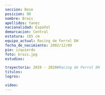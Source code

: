 ```yaml
---
seccion: Base
posicion: 90
nombre: Brais
apellidos: Yanez
nacionalidad: Español
demarcacion: Central
estatura: 185 cm
equipo_actual: Racing de Ferrol DH
fecha_de_nacimiento: 2002/12/09
pie: izquierdo
foto: brais.jpg
estudios:

trayectoria: 2019 - 2020#Racing de Ferrol DH
titulos:
logros:

video:
---
```

